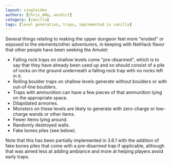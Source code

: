 ```yaml
---
layout: singleidea
authors: [Chris_ANG, aosdict]
category: [vanilla]
tags: [level generation, traps, implemented in vanilla]
---
```

Several things relating to making the upper dungeon feel more "eroded" or exposed to the elements/other adventurers, in keeping with NetHack flavor that other people have been seeking the Amulet:
* Falling rock traps on shallow levels come "pre-disarmed", which is to say that they have already been used up and so should consist of a pile of rocks on the ground underneath a falling rock trap with no rocks left in it.
* Rolling boulder traps on shallow levels generate without boulders or with out-of-line boulders.
* Traps with ammunition can have a few pieces of that ammunition lying on the appropriate space.
* Dilapidated armories.
* Monsters on these levels are likely to generate with zero-charge or low-charge wands or other items.
* Fewer items lying around.
* Randomly destroyed walls.
* Fake bones piles (see below).

Note that this has been partially implemented in 3.6.1 with the addition of fake bones piles that come with a pre-disarmed trap if applicable, although that was aimed less at adding ambiance and more at helping players avoid early traps.
